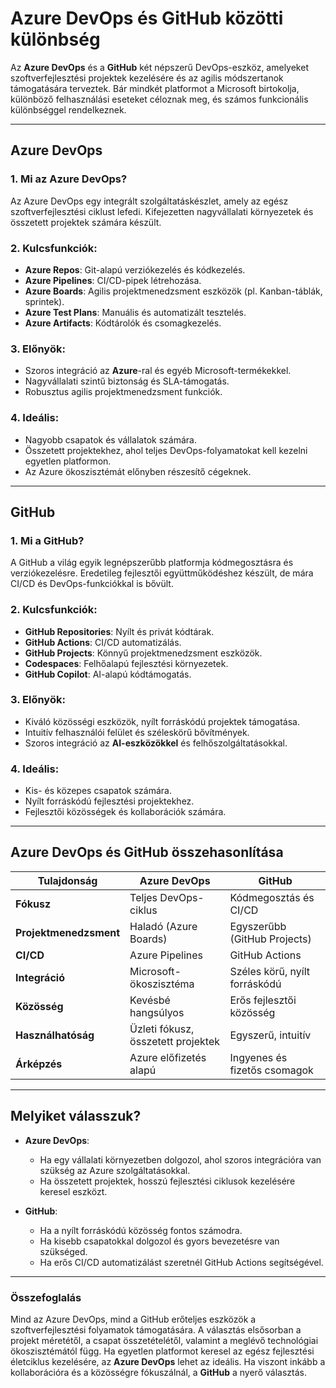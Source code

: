 # Azure DevOps és GitHub közötti különbség

Az **Azure DevOps** és a **GitHub** két népszerű DevOps-eszköz, amelyeket szoftverfejlesztési projektek kezelésére és az agilis módszertanok támogatására terveztek. Bár mindkét platformot a Microsoft birtokolja, különböző felhasználási eseteket céloznak meg, és számos funkcionális különbséggel rendelkeznek.

---

## Azure DevOps

### 1. Mi az Azure DevOps?
Az Azure DevOps egy integrált szolgáltatáskészlet, amely az egész szoftverfejlesztési ciklust lefedi. Kifejezetten nagyvállalati környezetek és összetett projektek számára készült.

### 2. Kulcsfunkciók:
- **Azure Repos**: Git-alapú verziókezelés és kódkezelés.
- **Azure Pipelines**: CI/CD-pipek létrehozása.
- **Azure Boards**: Agilis projektmenedzsment eszközök (pl. Kanban-táblák, sprintek).
- **Azure Test Plans**: Manuális és automatizált tesztelés.
- **Azure Artifacts**: Kódtárolók és csomagkezelés.

### 3. Előnyök:
- Szoros integráció az **Azure**-ral és egyéb Microsoft-termékekkel.
- Nagyvállalati szintű biztonság és SLA-támogatás.
- Robusztus agilis projektmenedzsment funkciók.

### 4. Ideális:
- Nagyobb csapatok és vállalatok számára.
- Összetett projektekhez, ahol teljes DevOps-folyamatokat kell kezelni egyetlen platformon.
- Az Azure ökoszisztémát előnyben részesítő cégeknek.

---

## GitHub

### 1. Mi a GitHub?
A GitHub a világ egyik legnépszerűbb platformja kódmegosztásra és verziókezelésre. Eredetileg fejlesztői együttműködéshez készült, de mára CI/CD és DevOps-funkciókkal is bővült.

### 2. Kulcsfunkciók:
- **GitHub Repositories**: Nyílt és privát kódtárak.
- **GitHub Actions**: CI/CD automatizálás.
- **GitHub Projects**: Könnyű projektmenedzsment eszközök.
- **Codespaces**: Felhőalapú fejlesztési környezetek.
- **GitHub Copilot**: AI-alapú kódtámogatás.

### 3. Előnyök:
- Kiváló közösségi eszközök, nyílt forráskódú projektek támogatása.
- Intuitív felhasználói felület és széleskörű bővítmények.
- Szoros integráció az **AI-eszközökkel** és felhőszolgáltatásokkal.

### 4. Ideális:
- Kis- és közepes csapatok számára.
- Nyílt forráskódú fejlesztési projektekhez.
- Fejlesztői közösségek és kollaborációk számára.

---

## Azure DevOps és GitHub összehasonlítása

| Tulajdonság                  | Azure DevOps                      | GitHub                         |
|------------------------------|-----------------------------------|--------------------------------|
| **Fókusz**                   | Teljes DevOps-ciklus              | Kódmegosztás és CI/CD          |
| **Projektmenedzsment**       | Haladó (Azure Boards)             | Egyszerűbb (GitHub Projects)   |
| **CI/CD**                    | Azure Pipelines                  | GitHub Actions                 |
| **Integráció**               | Microsoft-ökoszisztéma           | Széles körű, nyílt forráskódú |
| **Közösség**                 | Kevésbé hangsúlyos               | Erős fejlesztői közösség       |
| **Használhatóság**           | Üzleti fókusz, összetett projektek | Egyszerű, intuitív            |
| **Árképzés**                 | Azure előfizetés alapú           | Ingyenes és fizetős csomagok   |

---

## Melyiket válasszuk?

- **Azure DevOps**:
    - Ha egy vállalati környezetben dolgozol, ahol szoros integrációra van szükség az Azure szolgáltatásokkal.
    - Ha összetett projektek, hosszú fejlesztési ciklusok kezelésére keresel eszközt.

- **GitHub**:
    - Ha a nyílt forráskódú közösség fontos számodra.
    - Ha kisebb csapatokkal dolgozol és gyors bevezetésre van szükséged.
    - Ha erős CI/CD automatizálást szeretnél GitHub Actions segítségével.

---

### Összefoglalás

Mind az Azure DevOps, mind a GitHub erőteljes eszközök a szoftverfejlesztési folyamatok támogatására. A választás elsősorban a projekt méretétől, a csapat összetételétől, valamint a meglévő technológiai ökoszisztémától függ. Ha egyetlen platformot keresel az egész fejlesztési életciklus kezelésére, az **Azure DevOps** lehet az ideális. Ha viszont inkább a kollaborációra és a közösségre fókuszálnál, a **GitHub** a nyerő választás.
